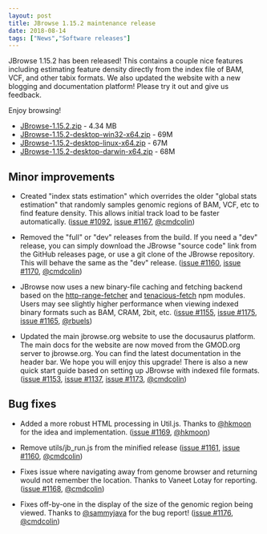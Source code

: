 ```yaml
---
layout: post
title: JBrowse 1.15.2 maintenance release
date: 2018-08-14
tags: ["News","Software releases"]
---
```


JBrowse 1.15.2 has been released! This contains a couple nice features including
estimating feature density directly from the index file of BAM, VCF, and other
tabix formats. We also updated the website with a new blogging and documentation
platform! Please try it out and give us feedback.

Enjoy browsing!

*   [JBrowse-1.15.2.zip](https://github.com/GMOD/jbrowse/releases/download/1.15.2-release/JBrowse-1.15.2.zip) - 4.34 MB
*   [JBrowse-1.15.2-desktop-win32-x64.zip](https://github.com/GMOD/jbrowse/releases/download/1.15.2-release/JBrowse-1.15.2-desktop-win32-x64.zip) - 69M
*   [JBrowse-1.15.2-desktop-linux-x64.zip](https://github.com/GMOD/jbrowse/releases/download/1.15.2-release/JBrowse-1.15.2-desktop-linux-x64.zip) - 67M
*   [JBrowse-1.15.2-desktop-darwin-x64.zip](https://github.com/GMOD/jbrowse/releases/download/1.15.2-release/JBrowse-1.15.2-desktop-darwin-x64.zip) - 68M


## Minor improvements

 * Created "index stats estimation" which overrides the older "global stats estimation"
   that randomly samples genomic regions of BAM, VCF, etc to find feature density. This
   allows initial track load to be faster automatically. (<a href="https://github.com/gmod/jbrowse/issues/1092">issue #1092</a>, <a href="https://github.com/gmod/jbrowse/pull/1167">issue #1167</a>,
   <a href="https://github.com/cmdcolin">@cmdcolin</a>)

 * Removed the "full" or "dev" releases from the build. If you need a "dev" release, you
   can simply download the JBrowse "source code" link from the GitHub releases page, or
   use a git clone of the JBrowse repository. This will behave the same as the "dev"
   release. (<a href="https://github.com/gmod/jbrowse/issues/1160">issue #1160</a>, <a href="https://github.com/gmod/jbrowse/pull/1170">issue #1170</a>, <a href="https://github.com/cmdcolin">@cmdcolin</a>)

 * JBrowse now uses a new binary-file caching and fetching backend based on the
   [http-range-fetcher](https://www.npmjs.com/package/http-range-fetcher) and
   [tenacious-fetch](https://www.npmjs.com/package/tenacious-fetch) npm modules. Users
   may see slightly higher performance when viewing indexed binary formats such as BAM,
   CRAM, 2bit, etc. (<a href="https://github.com/gmod/jbrowse/issues/1155">issue #1155</a>, <a href="https://github.com/gmod/jbrowse/issues/1175">issue #1175</a>, <a href="https://github.com/gmod/jbrowse/pull/1165">issue #1165</a>, <a href="https://github.com/rbuels">@rbuels</a>)

 * Updated the main jbrowse.org website to use the docusaurus platform. The main docs
   for the website are now moved from the GMOD.org server to jbrowse.org. You can find
   the latest documentation in the header bar. We hope you will enjoy this upgrade!
   There is also a new quick start guide based on setting up JBrowse with indexed file
   formats. (<a href="https://github.com/gmod/jbrowse/issues/1153">issue #1153</a>, <a href="https://github.com/gmod/jbrowse/issues/1137">issue #1137</a>, <a href="https://github.com/gmod/jbrowse/pull/1173">issue #1173</a>, <a href="https://github.com/cmdcolin">@cmdcolin</a>)


## Bug fixes

 * Added a more robust HTML processing in Util.js. Thanks to <a href="https://github.com/hkmoon">@hkmoon</a> for the idea and
   implementation. (<a href="https://github.com/gmod/jbrowse/pull/1169">issue #1169</a>, <a href="https://github.com/hkmoon">@hkmoon</a>)

 * Remove utils/jb_run.js from the minified release (<a href="https://github.com/gmod/jbrowse/issues/1161">issue #1161</a>, <a href="https://github.com/gmod/jbrowse/issues/1160">issue #1160</a>, <a href="https://github.com/cmdcolin">@cmdcolin</a>)

 * Fixes issue where navigating away from genome browser and returning would not remember
   the location. Thanks to Vaneet Lotay for reporting. (<a href="https://github.com/gmod/jbrowse/issues/1168">issue #1168</a>, <a href="https://github.com/cmdcolin">@cmdcolin</a>)

 * Fixes off-by-one in the display of the size of the genomic region being viewed. Thanks
   to <a href="https://github.com/sammyjava">@sammyjava</a> for the bug report! (<a href="https://github.com/gmod/jbrowse/issues/1176">issue #1176</a>, <a href="https://github.com/cmdcolin">@cmdcolin</a>)

